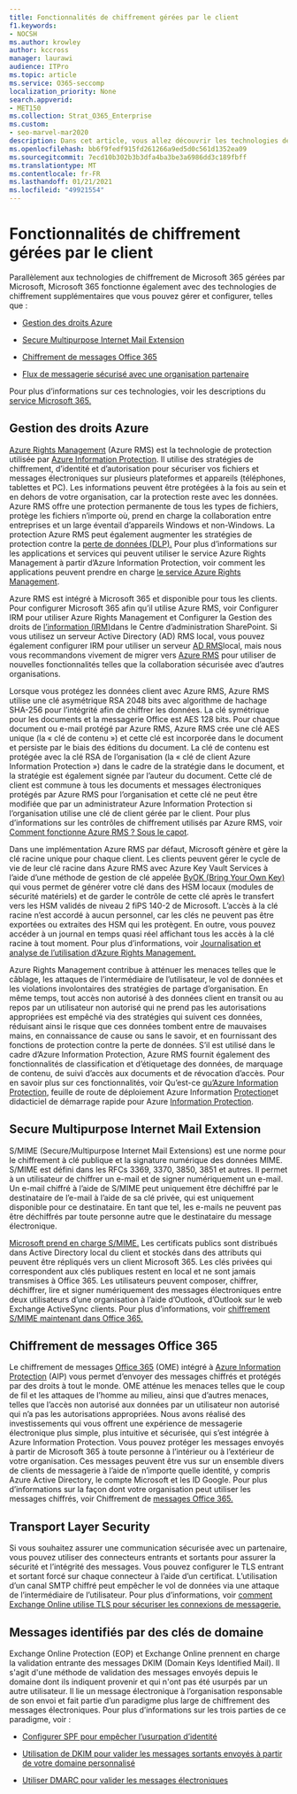 ```yaml
---
title: Fonctionnalités de chiffrement gérées par le client
f1.keywords:
- NOCSH
ms.author: krowley
author: kccross
manager: laurawi
audience: ITPro
ms.topic: article
ms.service: O365-seccomp
localization_priority: None
search.appverid:
- MET150
ms.collection: Strat_O365_Enterprise
ms.custom:
- seo-marvel-mar2020
description: Dans cet article, vous allez découvrir les technologies de chiffrement que vous pouvez gérer et configurer dans Microsoft 365.
ms.openlocfilehash: bb6f9fedf915fd261266a9ed5d0c561d1352ea09
ms.sourcegitcommit: 7ecd10b302b3b3dfa4ba3be3a6986dd3c189fbff
ms.translationtype: MT
ms.contentlocale: fr-FR
ms.lasthandoff: 01/21/2021
ms.locfileid: "49921554"
---
```

# <a name="customer-managed-encryption-features"></a>Fonctionnalités de chiffrement gérées par le client

Parallèlement aux technologies de chiffrement de Microsoft 365 gérées par Microsoft, Microsoft 365 fonctionne également avec des technologies de chiffrement supplémentaires que vous pouvez gérer et configurer, telles que :

- [Gestion des droits Azure](https://docs.microsoft.com/azure/information-protection/what-is-azure-rms)

- [Secure Multipurpose Internet Mail Extension](https://blogs.technet.com/b/exchange/archive/2014/12/15/how-to-configure-s-mime-in-office-365.aspx)

- [Chiffrement de messages Office 365](https://products.office.com/en-us/exchange/office-365-message-encryption)

- [Flux de messagerie sécurisé avec une organisation partenaire](https://docs.microsoft.com/exchange/mail-flow-best-practices/use-connectors-to-configure-mail-flow/set-up-connectors-for-secure-mail-flow-with-a-partner)

Pour plus d’informations sur ces technologies, voir les descriptions du [service Microsoft 365.](https://technet.microsoft.com/library/office-365-service-descriptions.aspx)

## <a name="azure-rights-management"></a>Gestion des droits Azure

[Azure Rights Management](https://docs.microsoft.com/azure/information-protection/what-is-azure-rms) (Azure RMS) est la technologie de protection utilisée par [Azure Information Protection](https://docs.microsoft.com/information-protection/understand-explore/what-is-information-protection). Il utilise des stratégies de chiffrement, d’identité et d’autorisation pour sécuriser vos fichiers et messages électroniques sur plusieurs plateformes et appareils (téléphones, tablettes et PC). Les informations peuvent être protégées à la fois au sein et en dehors de votre organisation, car la protection reste avec les données. Azure RMS offre une protection permanente de tous les types de fichiers, protège les fichiers n’importe où, prend en charge la collaboration entre entreprises et un large éventail d’appareils Windows et non-Windows. La protection Azure RMS peut également augmenter les stratégies de protection contre la [perte de données (DLP).](https://docs.microsoft.com/exchange/security-and-compliance/data-loss-prevention/data-loss-prevention) Pour plus d’informations sur les applications et services qui peuvent utiliser le service Azure Rights Management à partir d’Azure Information Protection, voir comment les applications peuvent prendre en charge [le service Azure Rights Management](https://docs.microsoft.com/information-protection/understand-explore/applications-support).

Azure RMS est intégré à Microsoft 365 et disponible pour tous les clients. Pour configurer Microsoft 365 afin qu’il utilise Azure RMS, voir Configurer IRM pour utiliser Azure Rights Management et Configurer la Gestion des droits de [l’information (IRM)](https://technet.microsoft.com/library/dn151475(v=exchg.150).aspx)dans le Centre d’administration SharePoint. Si vous utilisez un serveur Active Directory (AD) RMS local, vous pouvez également configurer IRM pour utiliser un serveur [AD RMS](https://docs.microsoft.com/office365/SecurityCompliance/configure-irm-to-use-an-on-premises-ad-rms-server)local, mais nous vous recommandons vivement de migrer vers [Azure RMS](https://docs.microsoft.com/azure/information-protection/migrate-from-ad-rms-to-azure-rms) pour utiliser de nouvelles fonctionnalités telles que la collaboration sécurisée avec d’autres organisations.

Lorsque vous protégez les données client avec Azure RMS, Azure RMS utilise une clé asymétrique RSA 2048 bits avec algorithme de hachage SHA-256 pour l’intégrité afin de chiffrer les données. La clé symétrique pour les documents et la messagerie Office est AES 128 bits. Pour chaque document ou e-mail protégé par Azure RMS, Azure RMS crée une clé AES unique (la « clé de contenu ») et cette clé est incorporée dans le document et persiste par le biais des éditions du document. La clé de contenu est protégée avec la clé RSA de l’organisation (la « clé de client Azure Information Protection ») dans le cadre de la stratégie dans le document, et la stratégie est également signée par l’auteur du document. Cette clé de client est commune à tous les documents et messages électroniques protégés par Azure RMS pour l’organisation et cette clé ne peut être modifiée que par un administrateur Azure Information Protection si l’organisation utilise une clé de client gérée par le client. Pour plus d’informations sur les contrôles de chiffrement utilisés par Azure RMS, voir [Comment fonctionne Azure RMS ? Sous le capot](https://docs.microsoft.com/information-protection/understand-explore/how-does-it-work).

Dans une implémentation Azure RMS par défaut, Microsoft génère et gère la clé racine unique pour chaque client. Les clients peuvent gérer le cycle de vie de leur clé racine dans Azure RMS avec Azure Key Vault Services à l’aide d’une méthode de gestion de clé appelée [ByOK (Bring Your Own Key)](https://docs.microsoft.com/azure/information-protection/plan-implement-tenant-key) qui vous permet de générer votre clé dans des HSM locaux (modules de sécurité matériels) et de garder le contrôle de cette clé après le transfert vers les HSM validés de niveau 2 fiPS 140-2 de Microsoft. L’accès à la clé racine n’est accordé à aucun personnel, car les clés ne peuvent pas être exportées ou extraites des HSM qui les protègent. En outre, vous pouvez accéder à un journal en temps quasi réel affichant tous les accès à la clé racine à tout moment. Pour plus d’informations, voir [Journalisation et analyse de l’utilisation d’Azure Rights Management.](https://docs.microsoft.com/azure/information-protection/log-analyze-usage)

Azure Rights Management contribue à atténuer les menaces telles que le câblage, les attaques de l’intermédiaire de l’utilisateur, le vol de données et les violations involontaires des stratégies de partage d’organisation. En même temps, tout accès non autorisé à des données client en transit ou au repos par un utilisateur non autorisé qui ne prend pas les autorisations appropriées est empêché via des stratégies qui suivent ces données, réduisant ainsi le risque que ces données tombent entre de mauvaises mains, en connaissance de cause ou sans le savoir, et en fournissant des fonctions de protection contre la perte de données. S’il est utilisé dans le cadre d’Azure Information Protection, Azure RMS fournit également des fonctionnalités de classification et d’étiquetage des données, de marquage de contenu, de suivi d’accès aux documents et de révocation d’accès. Pour en savoir plus sur ces fonctionnalités, voir Qu’est-ce [qu’Azure Information Protection](https://docs.microsoft.com/information-protection/understand-explore/what-is-information-protection), feuille de route de déploiement Azure Information [Protection](https://docs.microsoft.com/information-protection/plan-design/deployment-roadmap)et didacticiel de démarrage rapide pour Azure [Information Protection](https://docs.microsoft.com/information-protection/get-started/infoprotect-quick-start-tutorial).

## <a name="secure-multipurpose-internet-mail-extension"></a>Secure Multipurpose Internet Mail Extension

S/MIME (Secure/Multipurpose Internet Mail Extensions) est une norme pour le chiffrement à clé publique et la signature numérique des données MIME. S/MIME est défini dans les RFCs 3369, 3370, 3850, 3851 et autres. Il permet à un utilisateur de chiffrer un e-mail et de signer numériquement un e-mail. Un e-mail chiffré à l’aide de S/MIME peut uniquement être déchiffré par le destinataire de l’e-mail à l’aide de sa clé privée, qui est uniquement disponible pour ce destinataire. En tant que tel, les e-mails ne peuvent pas être déchiffrés par toute personne autre que le destinataire du message électronique.

[Microsoft prend en charge S/MIME.](https://blogs.technet.com/b/exchange/archive/2014/12/15/how-to-configure-s-mime-in-office-365.aspx) Les certificats publics sont distribués dans Active Directory local du client et stockés dans des attributs qui peuvent être répliqués vers un client Microsoft 365. Les clés privées qui correspondent aux clés publiques restent en local et ne sont jamais transmises à Office 365. Les utilisateurs peuvent composer, chiffrer, déchiffrer, lire et signer numériquement des messages électroniques entre deux utilisateurs d’une organisation à l’aide d’Outlook, d’Outlook sur le web Exchange ActiveSync clients. Pour plus d’informations, voir [chiffrement S/MIME maintenant dans Office 365.](https://blogs.office.com/2014/02/26/smime-encryption-now-in-office-365/)

## <a name="office-365-message-encryption"></a>Chiffrement de messages Office 365

Le chiffrement de messages [Office 365](https://products.office.com/exchange/office-365-message-encryption) (OME) intégré à [Azure Information Protection](https://docs.microsoft.com/information-protection/understand-explore/what-is-information-protection) (AIP) vous permet d’envoyer des messages chiffrés et protégés par des droits à tout le monde. OME atténue les menaces telles que le coup de fil et les attaques de l’homme au milieu, ainsi que d’autres menaces, telles que l’accès non autorisé aux données par un utilisateur non autorisé qui n’a pas les autorisations appropriées. Nous avons réalisé des investissements qui vous offrent une expérience de messagerie électronique plus simple, plus intuitive et sécurisée, qui s’est intégrée à Azure Information Protection. Vous pouvez protéger les messages envoyés à partir de Microsoft 365 à toute personne à l’intérieur ou à l’extérieur de votre organisation. Ces messages peuvent être vus sur un ensemble divers de clients de messagerie à l’aide de n’importe quelle identité, y compris Azure Active Directory, le compte Microsoft et les ID Google. Pour plus d’informations sur la façon dont votre organisation peut utiliser les messages chiffrés, voir Chiffrement de [messages Office 365.](https://docs.microsoft.com/microsoft-365/compliance/ome)

## <a name="transport-layer-security"></a>Transport Layer Security

Si vous souhaitez assurer une communication sécurisée avec un partenaire, vous pouvez utiliser des connecteurs entrants et sortants pour assurer la sécurité et l’intégrité des messages. Vous pouvez configurer le TLS entrant et sortant forcé sur chaque connecteur à l’aide d’un certificat. L’utilisation d’un canal SMTP chiffré peut empêcher le vol de données via une attaque de l’intermédiaire de l’utilisateur. Pour plus d’informations, voir [comment Exchange Online utilise TLS pour sécuriser les connexions de messagerie.](https://docs.microsoft.com/microsoft-365/compliance/exchange-online-uses-tls-to-secure-email-connections)

## <a name="domain-keys-identified-mail"></a>Messages identifiés par des clés de domaine

Exchange Online Protection (EOP) et Exchange Online prennent en charge la validation entrante des messages DKIM (Domain Keys Identified Mail). Il s'agit d'une méthode de validation des messages envoyés depuis le domaine dont ils indiquent provenir et qui n'ont pas été usurpés par un autre utilisateur. Il lie un message électronique à l’organisation responsable de son envoi et fait partie d’un paradigme plus large de chiffrement des messages électroniques. Pour plus d’informations sur les trois parties de ce paradigme, voir :

- [Configurer SPF pour empêcher l’usurpation d’identité](https://docs.microsoft.com/office365/SecurityCompliance/set-up-spf-in-office-365-to-help-prevent-spoofing)

- [Utilisation de DKIM pour valider les messages sortants envoyés à partir de votre domaine personnalisé](https://docs.microsoft.com/office365/SecurityCompliance/use-dkim-to-validate-outbound-email)

- [Utiliser DMARC pour valider les messages électroniques](https://docs.microsoft.com/office365/SecurityCompliance/use-dmarc-to-validate-email)

